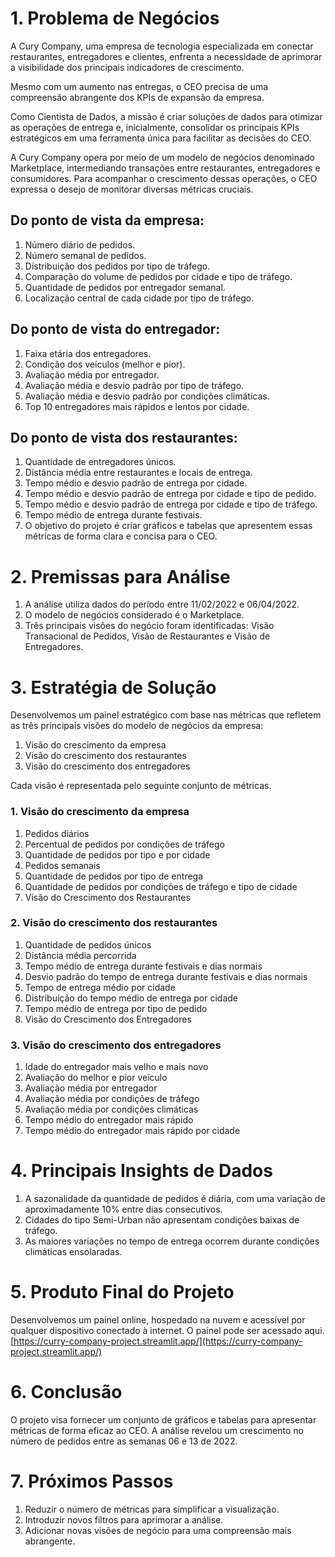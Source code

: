 # 1. Problema de Negócios
A Cury Company, uma empresa de tecnologia especializada em conectar restaurantes, entregadores e clientes, enfrenta a necessidade de aprimorar a visibilidade dos principais indicadores de crescimento. 

Mesmo com um aumento nas entregas, o CEO precisa de uma compreensão abrangente dos KPIs de expansão da empresa. 

Como Cientista de Dados, a missão é criar soluções de dados para otimizar as operações de entrega e, inicialmente, consolidar os principais KPIs estratégicos em uma ferramenta única para facilitar as decisões do CEO.

A Cury Company opera por meio de um modelo de negócios denominado Marketplace, intermediando transações entre restaurantes, entregadores e consumidores. Para acompanhar o crescimento dessas operações, o CEO expressa o desejo de monitorar diversas métricas cruciais.

## Do ponto de vista da empresa:
  1. Número diário de pedidos.
  2. Número semanal de pedidos.
  3. Distribuição dos pedidos por tipo de tráfego.
  4. Comparação do volume de pedidos por cidade e tipo de tráfego.
  5. Quantidade de pedidos por entregador semanal.
  6. Localização central de cada cidade por tipo de tráfego.

## Do ponto de vista do entregador:
  1. Faixa etária dos entregadores.
  2. Condição dos veículos (melhor e pior).
  3. Avaliação média por entregador.
  4. Avaliação média e desvio padrão por tipo de tráfego.
  5. Avaliação média e desvio padrão por condições climáticas.
  6. Top 10 entregadores mais rápidos e lentos por cidade.

## Do ponto de vista dos restaurantes:
  1. Quantidade de entregadores únicos.
  2. Distância média entre restaurantes e locais de entrega.
  3. Tempo médio e desvio padrão de entrega por cidade.
  4. Tempo médio e desvio padrão de entrega por cidade e tipo de pedido.
  5. Tempo médio e desvio padrão de entrega por cidade e tipo de tráfego.
  6. Tempo médio de entrega durante festivais.
  7. O objetivo do projeto é criar gráficos e tabelas que apresentem essas métricas de forma clara e concisa para o CEO.

# 2. Premissas para Análise
  1. A análise utiliza dados do período entre 11/02/2022 e 06/04/2022.
  2. O modelo de negócios considerado é o Marketplace.
  3. Três principais visões do negócio foram identificadas: Visão Transacional de Pedidos, Visão de Restaurantes e Visão de Entregadores.

# 3. Estratégia de Solução
Desenvolvemos um painel estratégico com base nas métricas que refletem as três principais visões do modelo de negócios da empresa:

  1. Visão do crescimento da empresa
  2. Visão do crescimento dos restaurantes
  3. Visão do crescimento dos entregadores

Cada visão é representada pelo seguinte conjunto de métricas.

### 1. Visão do crescimento da empresa
  1. Pedidos diários
  2. Percentual de pedidos por condições de tráfego
  3. Quantidade de pedidos por tipo e por cidade
  4. Pedidos semanais
  5. Quantidade de pedidos por tipo de entrega
  6. Quantidade de pedidos por condições de tráfego e tipo de cidade
  7. Visão do Crescimento dos Restaurantes

### 2. Visão do crescimento dos restaurantes
  1. Quantidade de pedidos únicos
  2. Distância média percorrida
  3. Tempo médio de entrega durante festivais e dias normais
  4. Desvio padrão do tempo de entrega durante festivais e dias normais
  5. Tempo de entrega médio por cidade
  6. Distribuição do tempo médio de entrega por cidade
  7. Tempo médio de entrega por tipo de pedido
  8. Visão do Crescimento dos Entregadores

### 3. Visão do crescimento dos entregadores
  1. Idade do entregador mais velho e mais novo
  2. Avaliação do melhor e pior veículo
  3. Avaliação média por entregador
  4. Avaliação média por condições de tráfego
  5. Avaliação média por condições climáticas
  6. Tempo médio do entregador mais rápido
  7. Tempo médio do entregador mais rápido por cidade

# 4. Principais Insights de Dados
  1. A sazonalidade da quantidade de pedidos é diária, com uma variação de aproximadamente 10% entre dias consecutivos.
  2. Cidades do tipo Semi-Urban não apresentam condições baixas de tráfego.
  3. As maiores variações no tempo de entrega ocorrem durante condições climáticas ensolaradas.
     
# 5. Produto Final do Projeto
Desenvolvemos um painel online, hospedado na nuvem e acessível por qualquer dispositivo conectado à internet. O painel pode ser acessado aqui. [https://curry-company-project.streamlit.app/](https://curry-company-project.streamlit.app/)

# 6. Conclusão
O projeto visa fornecer um conjunto de gráficos e tabelas para apresentar métricas de forma eficaz ao CEO. A análise revelou um crescimento no número de pedidos entre as semanas 06 e 13 de 2022.

# 7. Próximos Passos
  1. Reduzir o número de métricas para simplificar a visualização.
  2. Introduzir novos filtros para aprimorar a análise.
  3. Adicionar novas visões de negócio para uma compreensão mais abrangente.
